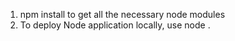 1. npm install to get all the necessary node modules
2. To deploy Node application locally, use node .

